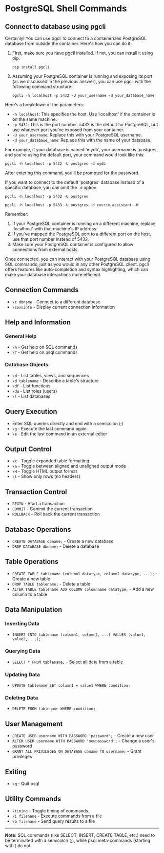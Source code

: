 # PostgreSQL Shell Commands

## Connect to database using pgcli

Certainly! You can use pgcli to connect to a containerized PostgreSQL database from outside the container. Here's how you can do it:

1. First, make sure you have pgcli installed. If not, you can install it using pip:

   ```
   pip install pgcli
   ```

2. Assuming your PostgreSQL container is running and exposing its port (as we discussed in the previous answer), you can use pgcli with the following command structure:

   ```
   pgcli -h localhost -p 5432 -U your_username -d your_database_name
   ```

Here's a breakdown of the parameters:

- `-h localhost`: This specifies the host. Use 'localhost' if the container is on the same machine.
- `-p 5432`: This is the port number. 5432 is the default for PostgreSQL, but use whatever port you've exposed from your container.
- `-U your_username`: Replace this with your PostgreSQL username.
- `-d your_database_name`: Replace this with the name of your database.

For example, if your database is named 'mydb', your username is 'postgres', and you're using the default port, your command would look like this:

```
pgcli -h localhost -p 5432 -U postgres -d mydb
```

After entering this command, you'll be prompted for the password.

If you want to connect to the default 'postgres' database instead of a specific database, you can omit the `-d` option:

```
pgcli -h localhost -p 5432 -U postgres
```

```
pgcli -h localhost -p 5433 -U postgres -d course_assistant -W
```

Remember:
1. If your PostgreSQL container is running on a different machine, replace 'localhost' with that machine's IP address.
2. If you've mapped the PostgreSQL port to a different port on the host, use that port number instead of 5432.
3. Make sure your PostgreSQL container is configured to allow connections from external hosts.

Once connected, you can interact with your PostgreSQL database using SQL commands, just as you would in any other PostgreSQL client. pgcli offers features like auto-completion and syntax highlighting, which can make your database interactions more efficient.

## Connection Commands

- `\c dbname` - Connect to a different database
- `\conninfo` - Display current connection information

## Help and Information

### General Help
- `\h` - Get help on SQL commands
- `\?` - Get help on psql commands

### Database Objects
- `\d` - List tables, views, and sequences
- `\d tablename` - Describe a table's structure
- `\df` - List functions
- `\du` - List roles (users)
- `\l` - List databases

## Query Execution

- Enter SQL queries directly and end with a semicolon (;)
- `\g` - Execute the last command again
- `\e` - Edit the last command in an external editor

## Output Control

- `\x` - Toggle expanded table formatting
- `\a` - Toggle between aligned and unaligned output mode
- `\H` - Toggle HTML output format
- `\t` - Show only rows (no headers)

## Transaction Control

- `BEGIN` - Start a transaction
- `COMMIT` - Commit the current transaction
- `ROLLBACK` - Roll back the current transaction

## Database Operations

- `CREATE DATABASE dbname;` - Create a new database
- `DROP DATABASE dbname;` - Delete a database

## Table Operations

- `CREATE TABLE tablename (column1 datatype, column2 datatype, ...);` - Create a new table
- `DROP TABLE tablename;` - Delete a table
- `ALTER TABLE tablename ADD COLUMN columnname datatype;` - Add a new column to a table

## Data Manipulation

### Inserting Data
- `INSERT INTO tablename (column1, column2, ...) VALUES (value1, value2, ...);`

### Querying Data
- `SELECT * FROM tablename;` - Select all data from a table

### Updating Data
- `UPDATE tablename SET column1 = value1 WHERE condition;`

### Deleting Data
- `DELETE FROM tablename WHERE condition;`

## User Management

- `CREATE USER username WITH PASSWORD 'password';` - Create a new user
- `ALTER USER username WITH PASSWORD 'newpassword';` - Change a user's password
- `GRANT ALL PRIVILEGES ON DATABASE dbname TO username;` - Grant privileges

## Exiting

- `\q` - Quit psql

## Utility Commands

- `\timing` - Toggle timing of commands
- `\i filename` - Execute commands from a file
- `\o filename` - Send query results to a file

---

**Note:** SQL commands (like SELECT, INSERT, CREATE TABLE, etc.) need to be terminated with a semicolon (;), while psql meta-commands (starting with \) do not.